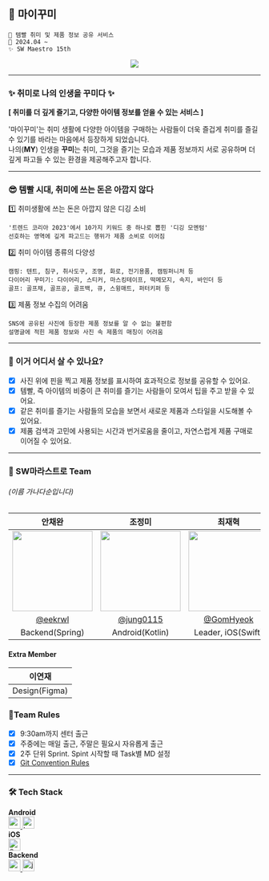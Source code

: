 ## 🎀 마이꾸미
```
💜 템빨 취미 및 제품 정보 공유 서비스
📆 2024.04 ~
✨ SW Maestro 15th
```

<div align="center"> 
  <a href="https://hits.seeyoufarm.com"><img src="https://hits.seeyoufarm.com/api/count/incr/badge.svg?url=https%3A%2F%2Fgithub.com%2FSW-Marastro&count_bg=%23E267F6&title_bg=%23A238D2&icon=&icon_color=%23E7E7E7&title=마이꾸미&edge_flat=false"/></a>
</div>

---

### ✨ 취미로 나의 인생을 꾸미다 ✨
**[ 취미를 더 깊게 즐기고, 다양한 아이템 정보를 얻을 수 있는 서비스 ]**  
  
'마이꾸미'는 취미 생활에 다양한 아이템을 구매하는 사람들이 더욱 즐겁게 취미를 즐길 수 있기를 바라는 마음에서 등장하게 되었습니다.  
나의(**MY**) 인생을 **꾸미**는 취미, 그것을 즐기는 모습과 제품 정보까지 서로 공유하며 더 깊게 파고들 수 있는 환경을 제공해주고자 합니다.  

---

### 😎 템빨 시대, 취미에 쓰는 돈은 아깝지 않다
1️⃣ 취미생활에 쓰는 돈은 아깝지 않은 디깅 소비  

`'트렌드 코리아 2023'에서 10가지 키워드 중 하나로 뽑힌 '디깅 모멘텀'`  
`선호하는 영역에 깊게 파고드는 행위가 제품 소비로 이어짐`  

2️⃣ 취미 아이템 종류의 다양성  

`캠핑: 텐트, 침구, 취사도구, 조명, 화로, 전기용품, 캠핑퍼니처 등`  
`다이어리 꾸미기: 다이어리, 스티커, 마스킹테이프, 떡메모지, 속지, 바인더 등`  
`골프: 골프채, 골프공, 골프백, 큐, 스윙매트, 퍼터키퍼 등`  

3️⃣ 제품 정보 수집의 어려움

`SNS에 공유된 사진에 등장한 제품 정보를 알 수 없는 불편함`  
`설명글에 적힌 제품 정보와 사진 속 제품의 매칭이 어려움` 

---

### 🔎 이거 어디서 살 수 있나요?
- [x] 사진 위에 핀을 찍고 제품 정보를 표시하여 효과적으로 정보를 공유할 수 있어요.
- [x] 템빨, 즉 아이템의 비중이 큰 취미를 즐기는 사람들이 모여서 팁을 주고 받을 수 있어요.
- [x] 같은 취미를 즐기는 사람들의 모습을 보면서 새로운 제품과 스타일을 시도해볼 수 있어요.
- [x] 제품 검색과 고민에 사용되는 시간과 번거로움을 줄이고, 자연스럽게 제품 구매로 이어질 수 있어요.

---

### 👥 SW마라스트로 Team
###### (이름 가나다순입니다)  
| 안채완 | 조정미 | 최재혁 |                                                                    
| :---: | :---: | :---: | 
| <img width="160px" src="https://avatars.githubusercontent.com/u/59831262?v=4" /> | <img width="160px" src="https://avatars.githubusercontent.com/u/76805879?v=4" /> | <img width="160px" src="https://avatars.githubusercontent.com/u/102780858?v=4"/> |
|   [@eekrwl](https://github.com/eekrwl)   |    [@jung0115](https://github.com/jung0115)  | [@GomHyeok](https://github.com/GomHyeok)  |
| Backend(Spring) | Android(Kotlin) | Leader, iOS(Swift) |

#### Extra Member
| 이연재 |
| :---: | 
| Design(Figma) |

### 🚦Team Rules
- [x] 9:30am까지 센터 출근
- [x] 주중에는 매일 출근, 주말은 필요시 자유롭게 출근
- [x] 2주 단위 Sprint. Spint 시작할 때 Task별 MD 설정
- [x] [Git Convention Rules](https://github.com/SW-Marastro/MyKkumi-Android/wiki/%F0%9F%8C%B1-Git-Convention)

---

### 🛠️ Tech Stack
**Android**  
<a href="https://developer.android.com" target="_blank" rel="noreferrer"> <img src="http://img.shields.io/badge/-Android_Studio-3DDC84?style=for-the-badge&logo=Android%20Studio&logoColor=white" alt="android" height="24"/> </a> <!-- 안드로이드 -->
<a href="https://kotlinlang.org" target="_blank" rel="noreferrer"> <img src="http://img.shields.io/badge/-Kotlin-7f52ff?style=for-the-badge&logo=Kotlin&logoColor=white" alt="kotlin" height="24"/> </a> <!-- Kotlin -->  
**iOS**  
<a href="https://developer.apple.com/kr/swift" target="_blank" rel="noreferrer"> <img src="http://img.shields.io/badge/-Swift-F05138?style=for-the-badge&logo=swift&logoColor=white" alt="Swift" height="24"/> </a> <!-- Swift -->  
**Backend**  
<a href="https://spring.io/projects/spring-boot" target="_blank" rel="noreferrer"> <img src="http://img.shields.io/badge/-spring_boot-6DB33F?style=for-the-badge&logo=springboot&logoColor=white" alt="springboot" height="24"/> </a> <!-- SpringBoot -->
<a href="https://www.java.com" target="_blank" rel="noreferrer"> <img src="https://img.shields.io/badge/java-007396?style=for-the-badge&logo=java&logoColor=white" alt="java" height="24"/> </a> <!-- Java -->  
